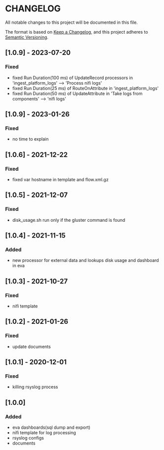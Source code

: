 # __CHANGELOG__

All notable changes to this project will be documented in this file.

The format is based on [Keep a Changelog](https://keepachangelog.com/en/1.0.0/),
and this project adheres to [Semantic Versioning](https://semver.org/spec/v2.0.0.html).

## [1.0.9] - 2023-07-20
### Fixed
- fixed Run Duration(100 ms) of UpdateRecord processors in 'ingest_platform_logs' --> 'Process nifi logs'
- fixed Run Duration(25 ms) of RouteOnAttribute in 'ingest_platform_logs'
- fixed Run Duration(50 ms) of UpdateAttribute in 'Take logs from components' --> 'nifi logs'

## [1.0.9] - 2023-01-26
### Fixed
- no time to explain

## [1.0.6] - 2021-12-22
### Fixed
- fixed var hostname in template and flow.xml.gz

## [1.0.5] - 2021-12-07
### Fixed
- disk_usage.sh run only if  the gluster command is found

## [1.0.4] - 2021-11-15
### Added

- new processor for external data and lookups disk usage and dashboard in eva

## [1.0.3] - 2021-10-27
### Fixed

- nifi template

## [1.0.2] - 2021-01-26
### Fixed

- update documents

## [1.0.1] - 2020-12-01
### Fixed

- killing rsyslog process 

## [1.0.0]
### Added

- eva dashboards(sql dump and export)
- nifi template for log processing
- rsyslog configs 
- documents 
